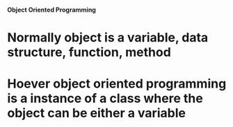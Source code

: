 ####  Object Oriented Programming
# Normally object is a variable, data structure, function, method

# Hoever object oriented programming is a instance of a class where the object can be either a variable 
